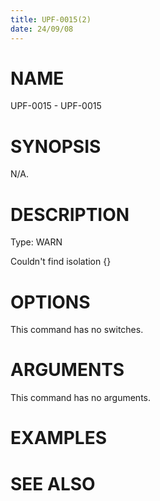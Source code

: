 ```yaml
---
title: UPF-0015(2)
date: 24/09/08
---
```


# NAME

UPF-0015 - UPF-0015

# SYNOPSIS

N/A.

# DESCRIPTION

Type: WARN

Couldn't find isolation {}

# OPTIONS

This command has no switches.

# ARGUMENTS

This command has no arguments.

# EXAMPLES

# SEE ALSO
